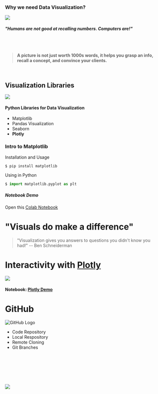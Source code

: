 ### Why we need Data Visualization?
![](https://blogs.ubc.ca/coetoolbox/files/2014/03/meme-data-data-everywhere.png)

##### "Humans are not good at recalling numbers. Computers are!"
<br />
<br />

> **A picture is not just worth 1000s words, it helps you grasp an info, recall a concept, and convince your clients.**

<br />

## Visualization Libraries
![](https://anvil.works/blog/img/plotting-in-python/thumbnail.png)
#### Python Libraries for Data Visualization
- Matplotlib
- Pandas Visualization
- Seaborn
- **Plotly**

### Intro to Matplotlib
Installation and Usage
```sh
$ pip install matplotlib
```
Using in Python
```python
$ import matplotlib.pyplot as plt
```
##### Notebook Demo
Open this [Colab Notebook](https://colab.research.google.com/drive/1QRLinz-ja7Gx11ZqPc5t3IlRacrNsHx_#scrollTo=kDioNDgrQ3D4)

# "Visuals do make a difference"

> "Visualization gives you answers to questions you didn't know you had!"
> -- Ben Schneiderman


# Interactivity with [Plotly](https://plotly.com/)
![](https://s3.amazonaws.com/kajabi-storefronts-production/blogs/12746/images/5KXnmiYCRcG2X4j4RuDH_plotly_2017.png)

#### Notebook: [Plotly Demo](https://colab.research.google.com/drive/1ppFhhxdFtFEq_CqN41BFcKhZKwotOFm8#scrollTo=RgC1t0y_VkFf)

# GitHub
![](https://miro.medium.com/max/1360/0*u4zyXuUmCFhkJSLS.png "GitHub Logo")

- Code Repository
- Local Respository
- Remote Cloning
- Git Branches
<br />
<br />
<br />
<br />
<br />

![](https://miro.medium.com/max/1000/0*myMa5TDvjmtlvl_R.png)
